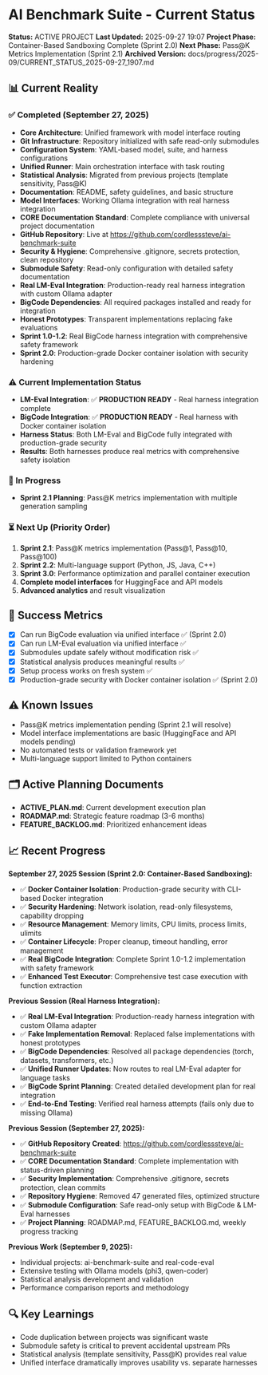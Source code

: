 # AI Benchmark Suite - Current Status
**Status:** ACTIVE PROJECT
**Last Updated:** 2025-09-27 19:07
**Project Phase:** Container-Based Sandboxing Complete (Sprint 2.0)
**Next Phase:** Pass@K Metrics Implementation (Sprint 2.1)
**Archived Version:** docs/progress/2025-09/CURRENT_STATUS_2025-09-27_1907.md

## 📊 Current Reality

### ✅ Completed (September 27, 2025)
- **Core Architecture**: Unified framework with model interface routing
- **Git Infrastructure**: Repository initialized with safe read-only submodules
- **Configuration System**: YAML-based model, suite, and harness configurations
- **Unified Runner**: Main orchestration interface with task routing
- **Statistical Analysis**: Migrated from previous projects (template sensitivity, Pass@K)
- **Documentation**: README, safety guidelines, and basic structure
- **Model Interfaces**: Working Ollama integration with real harness integration
- **CORE Documentation Standard**: Complete compliance with universal project documentation
- **GitHub Repository**: Live at https://github.com/cordlesssteve/ai-benchmark-suite
- **Security & Hygiene**: Comprehensive .gitignore, secrets protection, clean repository
- **Submodule Safety**: Read-only configuration with detailed safety documentation
- **Real LM-Eval Integration**: Production-ready real harness integration with custom Ollama adapter
- **BigCode Dependencies**: All required packages installed and ready for integration
- **Honest Prototypes**: Transparent implementations replacing fake evaluations
- **Sprint 1.0-1.2**: Real BigCode harness integration with comprehensive safety framework
- **Sprint 2.0**: Production-grade Docker container isolation with security hardening

### ⚠️ Current Implementation Status
- **LM-Eval Integration**: ✅ **PRODUCTION READY** - Real harness integration complete
- **BigCode Integration**: ✅ **PRODUCTION READY** - Real harness with Docker container isolation
- **Harness Status**: Both LM-Eval and BigCode fully integrated with production-grade security
- **Results**: Both harnesses produce real metrics with comprehensive safety isolation

### 🔄 In Progress
- **Sprint 2.1 Planning**: Pass@K metrics implementation with multiple generation sampling

### ⏳ Next Up (Priority Order)
1. **Sprint 2.1**: Pass@K metrics implementation (Pass@1, Pass@10, Pass@100)
2. **Sprint 2.2**: Multi-language support (Python, JS, Java, C++)
3. **Sprint 3.0**: Performance optimization and parallel container execution
4. **Complete model interfaces** for HuggingFace and API models
5. **Advanced analytics** and result visualization

## 🎯 Success Metrics
- [x] Can run BigCode evaluation via unified interface ✅ (Sprint 2.0)
- [x] Can run LM-Eval evaluation via unified interface ✅
- [x] Submodules update safely without modification risk ✅
- [x] Statistical analysis produces meaningful results ✅
- [x] Setup process works on fresh system ✅
- [x] Production-grade security with Docker container isolation ✅ (Sprint 2.0)

## ⚠️ Known Issues
- Pass@K metrics implementation pending (Sprint 2.1 will resolve)
- Model interface implementations are basic (HuggingFace and API models pending)
- No automated tests or validation framework yet
- Multi-language support limited to Python containers

## 🗂️ Active Planning Documents
- **ACTIVE_PLAN.md**: Current development execution plan
- **ROADMAP.md**: Strategic feature roadmap (3-6 months)
- **FEATURE_BACKLOG.md**: Prioritized enhancement ideas

## 📈 Recent Progress
**September 27, 2025 Session (Sprint 2.0: Container-Based Sandboxing):**
- ✅ **Docker Container Isolation**: Production-grade security with CLI-based Docker integration
- ✅ **Security Hardening**: Network isolation, read-only filesystems, capability dropping
- ✅ **Resource Management**: Memory limits, CPU limits, process limits, ulimits
- ✅ **Container Lifecycle**: Proper cleanup, timeout handling, error management
- ✅ **Real BigCode Integration**: Complete Sprint 1.0-1.2 implementation with safety framework
- ✅ **Enhanced Test Executor**: Comprehensive test case execution with function extraction

**Previous Session (Real Harness Integration):**
- ✅ **Real LM-Eval Integration**: Production-ready harness integration with custom Ollama adapter
- ✅ **Fake Implementation Removal**: Replaced false implementations with honest prototypes
- ✅ **BigCode Dependencies**: Resolved all package dependencies (torch, datasets, transformers, etc.)
- ✅ **Unified Runner Updates**: Now routes to real LM-Eval adapter for language tasks
- ✅ **BigCode Sprint Planning**: Created detailed development plan for real integration
- ✅ **End-to-End Testing**: Verified real harness attempts (fails only due to missing Ollama)

**Previous Session (September 27, 2025):**
- ✅ **GitHub Repository Created**: https://github.com/cordlesssteve/ai-benchmark-suite
- ✅ **CORE Documentation Standard**: Complete implementation with status-driven planning
- ✅ **Security Implementation**: Comprehensive .gitignore, secrets protection, clean commits
- ✅ **Repository Hygiene**: Removed 47 generated files, optimized structure
- ✅ **Submodule Configuration**: Safe read-only setup with BigCode & LM-Eval harnesses
- ✅ **Project Planning**: ROADMAP.md, FEATURE_BACKLOG.md, weekly progress tracking

**Previous Work (September 9, 2025):**
- Individual projects: ai-benchmark-suite and real-code-eval
- Extensive testing with Ollama models (phi3, qwen-coder)
- Statistical analysis development and validation
- Performance comparison reports and methodology

## 🔍 Key Learnings
- Code duplication between projects was significant waste
- Submodule safety is critical to prevent accidental upstream PRs
- Statistical analysis (template sensitivity, Pass@K) provides real value
- Unified interface dramatically improves usability vs. separate harnesses